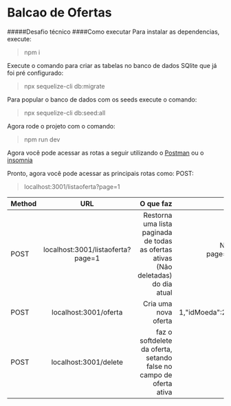 # Balcao de Ofertas
#####Desafio técnico
####Como executar
Para instalar as dependencias, execute:
> npm i

Execute o comando para criar as tabelas no banco de dados SQlite que já foi pré configurado:
>npx sequelize-cli db:migrate

Para popular o banco de dados com os seeds execute o comando:
>npx sequelize-cli db:seed:all

Agora rode o projeto com o comando:
> npm run dev 

Agora você pode acessar as rotas a seguir utilizando 
o [Postman](https://postman.com/) ou o [insomnia](https://insomnia.rest/download)


Pronto, agora você pode acessar as principais rotas como:
POST:
>
>localhost:3001/listaoferta?page=1

Method | URL | O que faz | Parâmetros com exemplo
:--------- | :------: | -------: | -------:
POST | localhost:3001/listaoferta?page=1 | Restorna uma lista paginada de todas as ofertas ativas (Não deletadas) do dia atual | Na URL é possivel passar o valor ?page=numero da pagina para ver mais resultador
POST |localhost:3001/oferta | Cria uma nova oferta|{"idTipoMoeda": 1,"idMoeda":2,"precoUnitario":1,"quantidade": 1}
POST |localhost:3001/delete|faz o softdelete da oferta, setando false no campo de oferta ativa|	{"idOferta": 3,"idUsuario":1}


